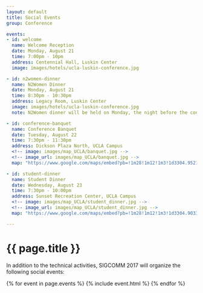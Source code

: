 ```yaml
---
layout: default
title: Social Events
group: Conference

events:
- id: welcome
  name: Welcome Reception
  date: Monday, August 21
  time: 7:00pm - 10pm
  address: Centennial Hall, Luskin Center
  image: images/hotels/ucla-luskin-conference.jpg

- id: n2women-dinner
  name: N2Women Dinner
  date: Monday, August 21
  time: 8:30pm - 10:30pm
  address: Legacy Room, Luskin Center
  image: images/hotels/ucla-luskin-conference.jpg
  note: N2Women dinner will be held on Monday, the night before the conference, in The Legacy Room in Luskin Center, located on the second floor, south side of the building. N2Women Dinner aims to foster the minority community within SIGCOMM, and make it easier for the under-represented attendees to fully participate in the conference. Attendees will have the opportunity to meet multiple senior members of the community from universities, research labs and industry. The dinner is open to everyone who identifies with any minority, not just women. Please RSVP on the registration site if you plan to attend.

- id: conference-banquet
  name: Conference Banquet
  date: Tuesday, August 22
  time: 7:30pm - 11:30pm
  address: Dickson Plaza North, UCLA Campus
  <!-- image: images/map_UCLA/banquet.jpg -->
  <!-- image_url: images/map_UCLA/banquet.jpg -->
  map: "https://www.google.com/maps/embed?pb=!1m28!1m12!1m3!1d3304.9521178746377!2d-118.44515114892431!3d34.07074168050565!2m3!1f0!2f0!3f0!3m2!1i1024!2i768!4f13.1!4m13!3e2!4m5!1s0x80c2bc88a7fe279b%3A0x1b84a71ecd8dc065!2sLuskin+Conference+Center+Hotel%2C+Westwood+Plaza%2C+Los+Angeles%2C+CA!3m2!1d34.0692557!2d-118.44569829999999!4m5!1s0x80c2bc882c2b241d%3A0xb18303a724ec74d2!2sDickson+Court+North%2C+Los+Angeles%2C+CA+90095!3m2!1d34.072666399999996!2d-118.4402231!5e0!3m2!1sen!2sus!4v1496344087951"

- id: student-dinner
  name: Student Dinner
  date: Wednesday, August 23
  time: 7:30pm - 10:00pm
  address: Sunset Recreation Center, UCLA Campus
  <!-- image: images/map_UCLA/student_dinner.jpg -->
  <!-- image_url: images/map_UCLA/student_dinner.jpg -->
  map: "https://www.google.com/maps/embed?pb=!1m28!1m12!1m3!1d3304.903396367546!2d-118.45034284892431!3d34.07199058050537!2m3!1f0!2f0!3f0!3m2!1i1024!2i768!4f13.1!4m13!3e2!4m5!1s0x80c2bc88a7fe279b%3A0x1b84a71ecd8dc065!2sLuskin+Conference+Center+Hotel%2C+Westwood+Plaza%2C+Los+Angeles%2C+CA!3m2!1d34.0692557!2d-118.44569829999999!4m5!1s0x80c2bc8d9bea29ef%3A0x26fb0a1951297b14!2sSunset+Canyon+Recreation+Center%2C+Easton+Drive%2C+Los+Angeles%2C+CA!3m2!1d34.0750513!2d-118.45172199999999!5e0!3m2!1sen!2sus!4v1496344030928"

---
```


# {{ page.title }}

In addition to the technical activities, SIGCOMM 2017 will organize the following social events:

{% for event in page.events %}
{% include event.html %}
{% endfor %}
